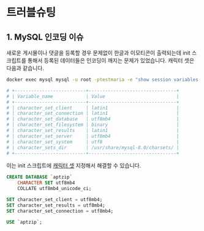 # 트러블슈팅

## 1. MySQL 인코딩 이슈

새로운 게시물이나 댓글을 등록할 경우 문제없이 한글과 이모티콘이 출력되는데
init 스크립트를 통해서 등록된 데이터들은 인코딩이 깨지는 문제가 있었습니다.
캐릭터 셋은 다음과 같습니다.

```bash
docker exec mysql mysql -u root -ptestmaria -e "show session variables like 'char%';"

# +--------------------------+--------------------------------+
# | Variable_name            | Value                          |
# +--------------------------+--------------------------------+
# | character_set_client     | latin1                         |
# | character_set_connection | latin1                         |
# | character_set_database   | utf8mb4                        |
# | character_set_filesystem | binary                         |
# | character_set_results    | latin1                         |
# | character_set_server     | utf8mb4                        |
# | character_set_system     | utf8                           |
# | character_sets_dir       | /usr/share/mysql-8.0/charsets/ |
# +--------------------------+--------------------------------+
```

이는 init 스크립트에 [캐릭터 셋](https://dev.mysql.com/doc/refman/8.0/en/charset-connection.html) 지정해서 해결할 수 있습니다.

```sql
CREATE DATABASE `aptzip`
	CHARACTER SET utf8mb4
	COLLATE utf8mb4_unicode_ci;

SET character_set_client = utf8mb4;
SET character_set_results = utf8mb4;
SET character_set_connection = utf8mb4;

USE `aptzip`;
```
